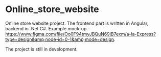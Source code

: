 # Online_store_website
Online store website project. The frontend part is written in Angular, backend in .Net С#. 
Example mock-up - https://www.figma.com/file/Oo0F94tmyJBQuN69jB7exm/a-la-Express?type=design&amp;node-id=0-1&amp;mode=design. 

The project is still in development.
